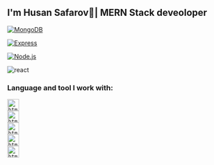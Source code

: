 ### <h2>I'm Husan Safarov👋| MERN Stack deveoloper</h2> 


<a target="_blank" rel="noopener noreferrer nofollow" href="https://camo.githubusercontent.com/632c39374039b43073bb44c5d40ab15ed4a99309f0c8922f06af3eddb5e9909d/68747470733a2f2f696d672e736869656c64732e696f2f62616467652f2d4d6f6e676f44422d3038323033323f7374796c653d666f722d7468652d6261646765266c6f676f3d4d6f6e676f4442266c6f676f436f6c6f723d343741323438"><img src="https://camo.githubusercontent.com/632c39374039b43073bb44c5d40ab15ed4a99309f0c8922f06af3eddb5e9909d/68747470733a2f2f696d672e736869656c64732e696f2f62616467652f2d4d6f6e676f44422d3038323033323f7374796c653d666f722d7468652d6261646765266c6f676f3d4d6f6e676f4442266c6f676f436f6c6f723d343741323438" alt="MongoDB" data-canonical-src="https://img.shields.io/badge/-MongoDB-082032?style=for-the-badge&amp;logo=MongoDB&amp;logoColor=47A248" style="max-width: 100%;"></a>

<a target="_blank" rel="noopener noreferrer nofollow" href="https://camo.githubusercontent.com/1541afae2343d8d6bacc6c5dad6ad07b6db1cfa412926f191e6facea2d490811/68747470733a2f2f696d672e736869656c64732e696f2f62616467652f2d457870726573732d3038323033323f7374796c653d666f722d7468652d6261646765266c6f676f3d45787072657373266c6f676f436f6c6f723d303030303030"><img src="https://camo.githubusercontent.com/1541afae2343d8d6bacc6c5dad6ad07b6db1cfa412926f191e6facea2d490811/68747470733a2f2f696d672e736869656c64732e696f2f62616467652f2d457870726573732d3038323033323f7374796c653d666f722d7468652d6261646765266c6f676f3d45787072657373266c6f676f436f6c6f723d303030303030" alt="Express" data-canonical-src="https://img.shields.io/badge/-Express-082032?style=for-the-badge&amp;logo=Express&amp;logoColor=000000" style="max-width: 100%;"></a>


<a target="_blank" rel="noopener noreferrer nofollow" href="https://camo.githubusercontent.com/7d7c50528267b02fa457a60b4fc6e45e407d490da483522e90d2c6c5cbed7abb/68747470733a2f2f696d672e736869656c64732e696f2f62616467652f2d4e6f64652e6a732d3038323033323f7374796c653d666f722d7468652d6261646765266c6f676f3d4e6f64652e6a73266c6f676f436f6c6f723d333339393333"><img src="https://camo.githubusercontent.com/7d7c50528267b02fa457a60b4fc6e45e407d490da483522e90d2c6c5cbed7abb/68747470733a2f2f696d672e736869656c64732e696f2f62616467652f2d4e6f64652e6a732d3038323033323f7374796c653d666f722d7468652d6261646765266c6f676f3d4e6f64652e6a73266c6f676f436f6c6f723d333339393333" alt="Node.js" data-canonical-src="https://img.shields.io/badge/-Node.js-082032?style=for-the-badge&amp;logo=Node.js&amp;logoColor=339933" style="max-width: 100%;"></a>

<img scr="https://camo.githubusercontent.com/7f7f82a8db00cc56b28b068b383ac4db995a3ed1e70c2b4163d205be4f166a49/68747470733a2f2f696d672e736869656c64732e696f2f62616467652f2d52656163742d3039303930393f7374796c653d666f722d7468652d6261646765266c6f676f3d5265616374" alt="react">



### Language and tool I work with:

<code><img src="https://www.freeiconspng.com/thumbs/html5-icon/html5-icon-1.png" alt="html" width="27px" /> </code>
<code><img src="https://cdn-icons-png.flaticon.com/512/5968/5968242.png" alt="html" width="27px" /> </code>
<code><img src="https://cdn3.iconfinder.com/data/icons/logos-and-brands-adobe/512/288_Sass-512.png" alt="html" width="27px" /> </code>
<code><img src="https://www.freepnglogos.com/uploads/javascript-png/javascript-vector-logo-yellow-png-transparent-javascript-vector-12.png" alt="html" width="27px" /> </code>
<code><img src="https://upload.wikimedia.org/wikipedia/commons/thumb/a/a7/React-icon.svg/2300px-React-icon.svg.png" alt="html" width="27px" /> </code>
